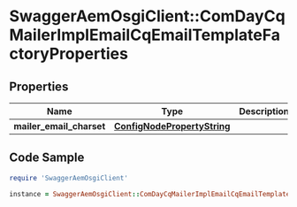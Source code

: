 # SwaggerAemOsgiClient::ComDayCqMailerImplEmailCqEmailTemplateFactoryProperties

## Properties

Name | Type | Description | Notes
------------ | ------------- | ------------- | -------------
**mailer_email_charset** | [**ConfigNodePropertyString**](ConfigNodePropertyString.md) |  | [optional] 

## Code Sample

```ruby
require 'SwaggerAemOsgiClient'

instance = SwaggerAemOsgiClient::ComDayCqMailerImplEmailCqEmailTemplateFactoryProperties.new(mailer_email_charset: null)
```


